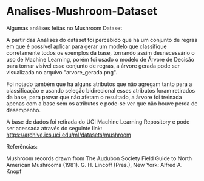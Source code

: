 # Analises-Mushroom-Dataset
Algumas análises feitas no Mushroom Dataset

A partir das Análises do dataset foi percebido que há um conjunto de regras em que é possível aplicar para gerar um modelo que classifique corretamente todos os exemplos da base, tornando assim desnecessário o uso de Machine Learning, porém foi usado o modelo de Árvore de Decisão para tornar visível esse conjunto de regras, a árvore gerada pode ser visualizada no arquivo "arvore_gerada.png". 

Foi notado também que há alguns atributos que não agregam tanto para a classificação e usando seleção bidirecional esses atributos foram retirados da base, para provar que não afetam o resultado, a árvore foi treinada apenas com a base sem os atributos e pode-se ver que não houve perda de desempenho. 

A base de dados foi retirada do UCI Machine Learning Repository e pode ser acessada através do seguinte link:
https://archive.ics.uci.edu/ml/datasets/mushroom

Referências:

Mushroom records drawn from The Audubon Society Field Guide to North American Mushrooms (1981). G. H. Lincoff (Pres.), New York: Alfred A. Knopf 
